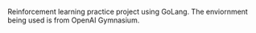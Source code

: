 Reinforcement learning practice project using GoLang. The enviornment being used is from OpenAI Gymnasium.
